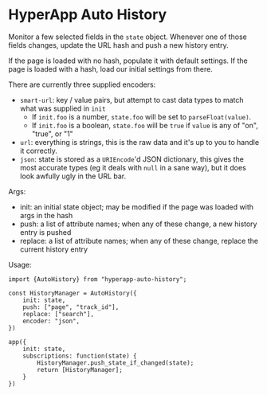 HyperApp Auto History
=====================

Monitor a few selected fields in the `state` object. Whenever one of those
fields changes, update the URL hash and push a new history entry.

If the page is loaded with no hash, populate it with default settings. If
the page is loaded with a hash, load our initial settings from there.

There are currently three supplied encoders:

- `smart-url`: key / value pairs, but attempt to cast data types to match
  what was supplied in `init`
  - If `init.foo` is a number, `state.foo` will be set to `parseFloat(value)`.
  - If `init.foo` is a boolean, `state.foo` will be `true` if `value` is
    any of "on", "true", or "1"
- `url`: everything is strings, this is the raw data and it's up to you to
  handle it correctly.
- `json`: state is stored as a `URIEncode`'d JSON dictionary, this gives the
  most accurate types (eg it deals with `null` in a sane way), but it does look
  awfully ugly in the URL bar.

Args:

* init: an initial state object; may be modified if
  the page was loaded with args in the hash
* push: a list of attribute names; when any of these
  change, a new history entry is pushed
* replace: a list of attribute names; when any of these
  change, replace the current history entry

Usage:
```
import {AutoHistory} from "hyperapp-auto-history";

const HistoryManager = AutoHistory({
    init: state,
    push: ["page", "track_id"],
    replace: ["search"],
    encoder: "json",
})

app({
    init: state,
    subscriptions: function(state) {
        HistoryManager.push_state_if_changed(state);
        return [HistoryManager];
    }
})
```
